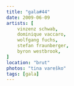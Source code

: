 ```yaml
---
title: "gala#44"
date: 2009-06-09
artists: [
    vinzenz schwab,
    dominique vaccaro,
    wolfgang fuchs,
    stefan fraunberger,
    byron westbrook,
]
location: "brut"
photos: "tina vareško"
tags: [gala]
---
```

